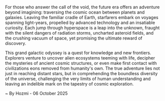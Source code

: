 
For those who answer the call of the void, the future era offers an adventure beyond imagining: traversing the cosmic ocean between planets and galaxies. Leaving the familiar cradle of Earth, starfarers embark on voyages spanning light-years, propelled by advanced technology and an insatiable curiosity. Each jump through hyperspace is a leap into the unknown, fraught with the silent dangers of radiation storms, uncharted asteroid fields, and the crushing vacuum of space, yet promising the ultimate reward of discovery.

This grand galactic odyssey is a quest for knowledge and new frontiers. Explorers venture to uncover alien ecosystems teeming with life, decipher the mysteries of ancient cosmic structures, or even make first contact with civilizations eons removed from humanity's own. The true adventure lies not just in reaching distant stars, but in comprehending the boundless diversity of the universe, challenging the very limits of human understanding and leaving an indelible mark on the tapestry of cosmic exploration.

~ By Hozmi - 06 October 2025
